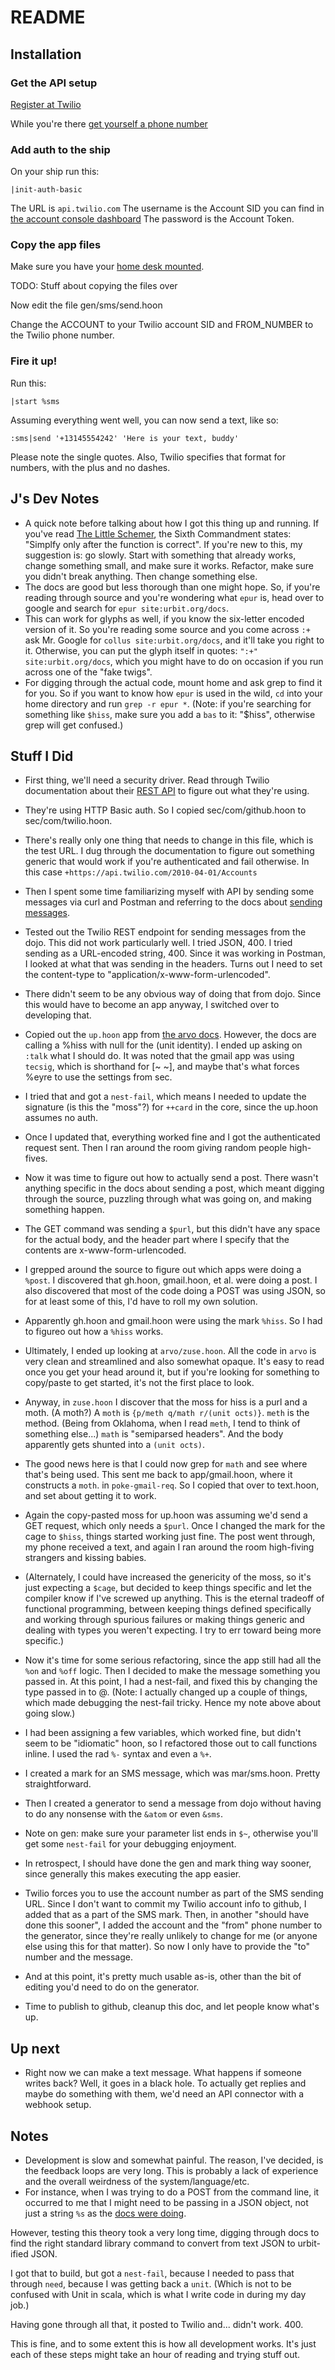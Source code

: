 # README #


## Installation

### Get the API setup

[Register at Twilio](https://www.twilio.com/console)

While you're there [get yourself a phone number](https://www.twilio.com/console/phone-numbers/incoming)

### Add auth to the ship

On your ship run this:
```
|init-auth-basic
```

The URL is `api.twilio.com`
The username is the Account SID you can find in [the account console dashboard](https://www.twilio.com/user/account)
The password is the Account Token.

### Copy the app files

Make sure you have your [home desk mounted](KM).

TODO: Stuff about copying the files over

Now edit the file gen/sms/send.hoon 

Change the ACCOUNT to your Twilio account SID and FROM_NUMBER to the Twilio phone number.

### Fire it up!

Run this:
```
|start %sms
```

Assuming everything went well, you can now send a text, like so:
```
:sms|send '+13145554242' 'Here is your text, buddy'
```

Please note the single quotes.  Also, Twilio specifies that format for numbers,
with the plus and no dashes.


## J's Dev Notes

- A quick note before talking about how I got this thing up and running.  If you've read [The Little Schemer](KM), the Sixth Commandment states: "Simplfy only
  after the function is correct".  If you're new to this, my suggestion is: go slowly.  Start with something that already works, change something small, and
  make sure it works.  Refactor, make sure you didn't break anything.  Then change something else.
- The docs are good but less thorough than one might hope.  So, if you're reading through source and you're wondering what `epur` is, head over to google and
  search for `epur site:urbit.org/docs`.  
- This can work for glyphs as well, if you know the six-letter encoded version of it. So you're reading some source and you come across `:+` ask Mr. Google
  for `collus site:urbit.org/docs`, and it'll take you right to it.  Otherwise, you can put the glyph itself in quotes: `":+" site:urbit.org/docs`, which you
  might have to do on occasion if you run across one of the "fake twigs".
- For digging through the actual code, mount home and ask grep to find it for you.  So if you want to know how `epur` is used in the wild, `cd` into your
  home directory and run `grep -r epur *`.  (Note: if you're searching for something like `$hiss`, make sure you add a `bas` to it: "\$hiss", otherwise grep
  will get confused.)

## Stuff I Did

- First thing, we'll need a security driver.  Read through Twilio documentation about their [REST API](https://www.twilio.com/docs/api/rest) to figure out what they're using.
- They're using HTTP Basic auth.  So I copied sec/com/github.hoon to sec/com/twilio.hoon.
- There's really only one thing that needs to change in this file, which is the test URL.  I dug through the documentation to figure out something generic that would work if you're authenticated and fail otherwise.  In this case `+https://api.twilio.com/2010-04-01/Accounts`
- Then I spent some time familiarizing myself with API by sending some messages
  via curl and Postman and referring to the docs about [sending
  messages](https://www.twilio.com/docs/api/rest/sending-messages).

- Tested out the Twilio REST endpoint for sending messages from the dojo.  This did not work
  particularly well.  I tried JSON, 400.  I tried sending as a URL-encoded
  string, 400.  Since it was working in Postman, I looked at what that was sending in the headers.  Turns out I need to set the content-type to "application/x-www-form-urlencoded".  
- There didn't seem to be any obvious way of doing that from dojo.  Since this would have to become an app anyway, I switched over to developing that.
- Copied out the `up.hoon` app from [the arvo docs](KM).  However, the docs are
  calling a %hiss with null for the (unit identity).  I ended up asking on 
  `:talk` what I should do.  It was noted that the gmail app was using 
  `tecsig`, which is shorthand for [~ ~], and maybe that's what forces %eyre 
  to use the settings from sec.
- I tried that and got a `nest-fail`, which means I needed to update the
  signature (is this the "moss"?) for `++card` in the core, since the up.hoon assumes no auth.  
- Once I updated that, everything worked fine and I got the authenticated request sent.  Then I ran around the room giving random people high-fives.
- Now it was time to figure out how to actually send a post.  There wasn't anything specific in the docs about sending a post, which meant digging through
  the source, puzzling through what was going on, and making something happen.
- The GET command was sending a `$purl`, but this didn't have any space for the actual body, and the header part where I specify that the contents are
  x-www-form-urlencoded.
- I grepped around the source to figure out which apps were doing a `%post`.  I discovered that gh.hoon, gmail.hoon, et al. were doing a post.  I also discovered that most of the code doing a POST was using JSON, so for at least some of this, I'd have to roll my own solution.
- Apparently gh.hoon and gmail.hoon were using the mark `%hiss`.  So I had to figureo out how a `%hiss` works.
- Ultimately, I ended up looking at `arvo/zuse.hoon`.  All the code in `arvo` is very clean and streamlined and also somewhat opaque.  It's easy to read once
  you get your head around it, but if you're looking for something to copy/paste to get started, it's not the first place to look.
- Anyway, in `zuse.hoon` I discover that the moss for hiss is a purl and a moth.  (A moth?)  A `moth` is `{p/meth q/math r/(unit octs)}`.  `meth` is the
  method.  (Being from Oklahoma, when I read `meth`, I tend to think of something else...)  `math` is "semiparsed headers".  And the body apparently gets
  shunted into a `(unit octs)`.
- The good news here is that I could now grep for `math` and see where that's being used.  This sent me back to app/gmail.hoon, where it constructs a `moth`.  in `poke-gmail-req`.  So I copied that over to text.hoon, and set about getting it to work.
- Again the copy-pasted moss for up.hoon was assuming we'd send a GET request, which only needs a `$purl`.  Once I changed the mark for the cage to `$hiss`, things started working just fine.  The post went through, my phone received a text, and again I ran around the room high-fiving strangers and kissing babies.
- (Alternately, I could have increased the genericity of the moss, so it's just expecting a `$cage`, but decided to keep things specific and let the compiler know if I've screwed up anything.  This is the eternal tradeoff of functional programming, between keeping things defined specifically and working through spurious failures or making things generic and dealing with types you weren't expecting.  I try to err toward being more specific.)
- Now it's time for some serious refactoring, since the app still had all the `%on` and `%off` logic.  Then I decided to make the message something you
  passed in.  At this point, I had a nest-fail, and fixed this by changing the type passed in to @.  (Note: I actually changed up a couple of things, which made debugging the nest-fail tricky.  Hence my note
  above about going slow.)
- I had been assigning a few variables, which worked fine, but didn't seem to be "idiomatic" hoon, so I refactored those out to call functions inline.  I
  used the rad `%-` syntax and even a `%+`.
- I created a mark for an SMS message, which was mar/sms.hoon.  Pretty straightforward.
- Then I created a generator to send a message from dojo without having to do any nonsense with the `&atom` or even `&sms`.  
- Note on gen: make sure your parameter list ends in `$~`, otherwise you'll get
  some `nest-fail` for your debugging enjoyment. 
- In retrospect, I should have done the gen and mark thing way sooner, since generally this makes executing the app easier.
- Twilio forces you to use the account number as part of the SMS sending URL.  Since I don't want to commit my Twilio account info to github, I added that as a part of the SMS mark.  Then, in another "should have done this sooner", I added the account and the "from" phone number  to the generator, since they're really unlikely to change for me (or anyone else using this for that matter).  So now I only have to provide the "to" number and the message.  
- And at this point, it's pretty much usable as-is, other than the bit of editing you'd need to do on the generator.
- Time to publish to github, cleanup this doc, and let people know what's up.

## Up next

- Right now we can make a text message.  What happens if someone writes back? Well, it goes in a black hole.  To actually get replies and maybe do something
  with them, we'd need an API connector with a webhook setup.

## Notes

- Development is slow and somewhat painful.  The reason, I've decided, is the
  feedback loops are very long.  This is probably a lack of experience and the
  overall weirdness of the system/language/etc.
- For instance, when I was trying to do a POST from the command line, it occurred to me that I might need to be passing in a JSON object, not just a string `%s` as the [docs were doing](KM).

However, testing this theory took a very long time, digging through docs to
find the right standard library command to convert from text JSON to
urbit-ified JSON.  

I got that to build, but got a `nest-fail`, because I needed to pass that
through `need`, because I was getting back a `unit`. (Which is not to be
confused with Unit in scala, which is what I write code in during my day job.)

Having gone through all that, it posted to Twilio and... didn't work. 400.

This is fine, and to some extent this is how all development works.  It's just
each of these steps might take an hour of reading and trying stuff out.


